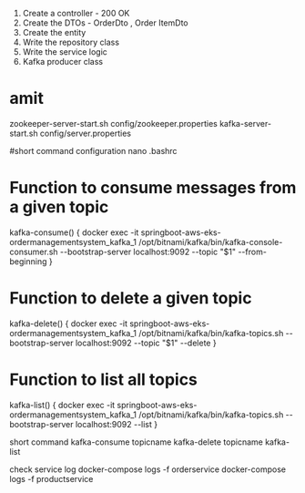 1. Create a controller - 200 OK
2. Create the DTOs - OrderDto , Order ItemDto
3. Create the entity
4. Write the repository class
5. Write the service logic
6. Kafka producer class

# amit
zookeeper-server-start.sh config/zookeeper.properties
kafka-server-start.sh config/server.properties

#short command configuration
nano .bashrc
# Function to consume messages from a given topic
kafka-consume() {
    docker exec -it springboot-aws-eks-ordermanagementsystem_kafka_1 /opt/bitnami/kafka/bin/kafka-console-consumer.sh --bootstrap-server localhost:9092 --topic "$1" --from-beginning
}

# Function to delete a given topic
kafka-delete() {
    docker exec -it springboot-aws-eks-ordermanagementsystem_kafka_1 /opt/bitnami/kafka/bin/kafka-topics.sh --bootstrap-server localhost:9092 --topic "$1" --delete
}

# Function to list all topics
kafka-list() {
    docker exec -it springboot-aws-eks-ordermanagementsystem_kafka_1 /opt/bitnami/kafka/bin/kafka-topics.sh --bootstrap-server localhost:9092 --list
}

short command
kafka-consume topicname
kafka-delete topicname
kafka-list

check service log 
docker-compose logs -f orderservice
docker-compose logs -f productservice


